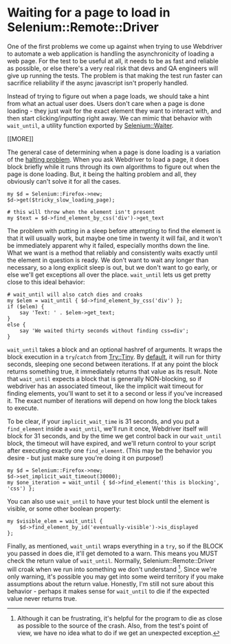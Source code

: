 # Waiting for a page to load in Selenium::Remote::Driver

One of the first problems we come up against when trying to use
Webdriver to automate a web application is handling the asynchronicity
of loading a web page. For the test to be useful at all, it needs to
be as fast and reliable as possible, or else there's a very real risk
that devs and QA engineers will give up running the tests. The problem
is that making the test run faster can sacrifice reliability if the
async javascript isn't properly handled.

Instead of trying to figure out when a page loads, we should take a
hint from what an actual user does. Users don't care when a page is
done loading - they just wait for the exact element they want to
interact with, and then start clicking/inputting right away. We can
mimic that behavior with `wait_until`, a utility function exported by
[Selenium::Waiter][].

[[MORE]]

The general case of determining when a page is done loading is a
variation of the [halting problem][]. When you ask Webdriver to load a
page, it does block briefly while it runs through its own algorithms
to figure out when the page is done loading. But, it being the halting
problem and all, they obviously can't solve it for all the cases.

    my $d = Selenium::Firefox->new;
    $d->get($tricky_slow_loading_page);

    # this will throw when the element isn't present
    my $text = $d->find_element_by_css('div')->get_text

The problem with putting in a sleep before attempting to find the
element is that it will usually work, but maybe one time in twenty it
will fail, and it won't be immediately apparent why it failed,
especially months down the line. What we want is a method that
reliably and consistently waits exactly until the element in question
is ready. We don't want to wait any longer than necessary, so a long
explicit sleep is out, but we don't want to go early, or else we'll
get exceptions all over the place. `wait_until` lets us get pretty
close to this ideal behavior:

    # wait_until will also catch dies and croaks
    my $elem = wait_until { $d->find_element_by_css('div') };
    if ($elem) {
        say 'Text: ' . $elem->get_text;
    }
    else {
        say 'We waited thirty seconds without finding css=div';
    }

`wait_until` takes a block and an optional hashref of arguments. It
wraps the block execution in a `try`/`catch` from [Try::Tiny][]. By
[default][], it will run for thirty seconds, sleeping one second
between iterations. If at any point the block returns something true,
it immediately returns that value as its result. Note that
`wait_until` expects a block that is generally NON-blocking, so if
webdriver has an associated timeout, like the implicit wait timeout
for finding elements, you'll want to set it to a second or less if
you've increased it. The exact number of iterations will depend on how
long the block takes to execute.

To be clear, if your `implicit_wait_time` is 31 seconds, and you put a
`find_element` inside a `wait_until`, we'll run it once, Webdriver
itself will block for 31 seconds, and by the time we get control back
in our `wait_until` block, the timeout will have expired, and we'll
return control to your script after executing exactly one
`find_element`. (This may be the behavior you desire - but just make
sure you're doing it on purpose!)

    my $d = Selenium::Firefox->new;
    $d->set_implicit_wait_timeout(30000);
    my $one_iteration = wait_until { $d->find_element('this is blocking', 'css') };

You can also use `wait_until` to have your test block until the
element is visible, or some other boolean property:

    my $visible_elem = wait_until {
        $d->find_element_by_id('eventually-visible')->is_displayed
    };

Finally, as mentioned, `wait_until` wraps everything in a `try`, so if
the BLOCK you passed in does die, it'll get demoted to a warn. This
means you MUST check the return value of `wait_until`. Normally,
Selenium::Remote::Driver will croak when we run into something we
don't understand [^1]. Since we're only warning, it's possible you may
get into some weird territory if you make assumptions about the return
value. Honestly, I'm still not sure about this behavior - perhaps it
makes sense for `wait_until` to die if the expected value never
returns true.

[^1]: Although it can be frustrating, it's helpful for the
program to die as close as possible to the source of the crash. Also,
from the test's point of view, we have no idea what to do if we get an
unexpected exception.

[halting problem]: https://groups.google.com/forum/#!msg/webdriver/7K2QWGVNCYo/PngL9YDXDLgJ
[Selenium::Waiter]: https://metacpan.org/pod/Selenium::Waiter
[default]: https://metacpan.org/pod/Selenium::Waiter#Timeouts-and-Intervals
[Try::Tiny]: https://metacpan.org/pod/Try::Tiny
